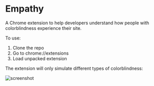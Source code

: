 Empathy
==========

A Chrome extension to help developers understand how people with colorblindness experience their site.

To use:

1. Clone the repo
2. Go to chrome://extensions
3. Load unpacked extension

The extension will only simulate different types of colorblindness:

![screenshot](http://raw.github.com/chrisranderson/empathy/master/screenshot.png)
